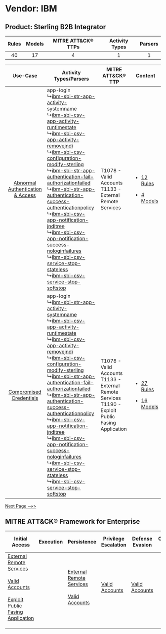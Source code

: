 Vendor: IBM
===========
Product: Sterling B2B Integrator
--------------------------------
| Rules | Models | MITRE ATT&CK® TTPs | Activity Types | Parsers |
|:-----:|:------:|:------------------:|:--------------:|:-------:|
|  40   |   17   |         4          |       1        |    1    |

|    Use-Case    | Activity Types/Parsers    | MITRE ATT&CK® TTP    | Content    |
|:----:| ---- | ---- | ---- |
| [Abnormal Authentication & Access](../../../UseCases/uc_abnormal_authentication_&_access.md) |  app-login<br> ↳[ibm-sbi-str-app-activity-systemname](Ps/pC_ibmsbistrappactivitysystemname.md)<br> ↳[ibm-sbi-csv-app-activity-runtimestate](Ps/pC_ibmsbicsvappactivityruntimestate.md)<br> ↳[ibm-sbi-csv-app-activity-removejndi](Ps/pC_ibmsbicsvappactivityremovejndi.md)<br> ↳[ibm-sbi-csv-configuration-modify-sterling](Ps/pC_ibmsbicsvconfigurationmodifysterling.md)<br> ↳[ibm-sbi-str-app-authentication-fail-authorizationfailed](Ps/pC_ibmsbistrappauthenticationfailauthorizationfailed.md)<br> ↳[ibm-sbi-str-app-authentication-success-authenticationpolicy](Ps/pC_ibmsbistrappauthenticationsuccessauthenticationpolicy.md)<br> ↳[ibm-sbi-csv-app-notification-jnditree](Ps/pC_ibmsbicsvappnotificationjnditree.md)<br> ↳[ibm-sbi-csv-app-notification-success-nologinfailures](Ps/pC_ibmsbicsvappnotificationsuccessnologinfailures.md)<br> ↳[ibm-sbi-csv-service-stop-stateless](Ps/pC_ibmsbicsvservicestopstateless.md)<br> ↳[ibm-sbi-csv-service-stop-softstop](Ps/pC_ibmsbicsvservicestopsoftstop.md)<br> | T1078 - Valid Accounts<br>T1133 - External Remote Services<br>    | [<ul><li>12 Rules</li></ul><ul><li>4 Models</li></ul>](RM/r_m_ibm_sterling_b2b_integrator_Abnormal_Authentication_&_Access.md) |
|          [Compromised Credentials](../../../UseCases/uc_compromised_credentials.md)          |  app-login<br> ↳[ibm-sbi-str-app-activity-systemname](Ps/pC_ibmsbistrappactivitysystemname.md)<br> ↳[ibm-sbi-csv-app-activity-runtimestate](Ps/pC_ibmsbicsvappactivityruntimestate.md)<br> ↳[ibm-sbi-csv-app-activity-removejndi](Ps/pC_ibmsbicsvappactivityremovejndi.md)<br> ↳[ibm-sbi-csv-configuration-modify-sterling](Ps/pC_ibmsbicsvconfigurationmodifysterling.md)<br> ↳[ibm-sbi-str-app-authentication-fail-authorizationfailed](Ps/pC_ibmsbistrappauthenticationfailauthorizationfailed.md)<br> ↳[ibm-sbi-str-app-authentication-success-authenticationpolicy](Ps/pC_ibmsbistrappauthenticationsuccessauthenticationpolicy.md)<br> ↳[ibm-sbi-csv-app-notification-jnditree](Ps/pC_ibmsbicsvappnotificationjnditree.md)<br> ↳[ibm-sbi-csv-app-notification-success-nologinfailures](Ps/pC_ibmsbicsvappnotificationsuccessnologinfailures.md)<br> ↳[ibm-sbi-csv-service-stop-stateless](Ps/pC_ibmsbicsvservicestopstateless.md)<br> ↳[ibm-sbi-csv-service-stop-softstop](Ps/pC_ibmsbicsvservicestopsoftstop.md)<br> | T1078 - Valid Accounts<br>T1133 - External Remote Services<br>T1190 - Exploit Public Fasing Application<br> | [<ul><li>27 Rules</li></ul><ul><li>16 Models</li></ul>](RM/r_m_ibm_sterling_b2b_integrator_Compromised_Credentials.md)         |
[Next Page -->>](2_ds_ibm_sterling_b2b_integrator.md)

MITRE ATT&CK® Framework for Enterprise
--------------------------------------
| Initial Access                                                                                                                                                                                                                         | Execution | Persistence                                                                                                                                      | Privilege Escalation                                                | Defense Evasion                                                     | Credential Access | Discovery | Lateral Movement | Collection | Command and Control                                                                                                                       | Exfiltration | Impact |
| -------------------------------------------------------------------------------------------------------------------------------------------------------------------------------------------------------------------------------------- | --------- | ------------------------------------------------------------------------------------------------------------------------------------------------ | ------------------------------------------------------------------- | ------------------------------------------------------------------- | ----------------- | --------- | ---------------- | ---------- | ----------------------------------------------------------------------------------------------------------------------------------------- | ------------ | ------ |
| [External Remote Services](https://attack.mitre.org/techniques/T1133)<br><br>[Valid Accounts](https://attack.mitre.org/techniques/T1078)<br><br>[Exploit Public Fasing Application](https://attack.mitre.org/techniques/T1190)<br><br> |           | [External Remote Services](https://attack.mitre.org/techniques/T1133)<br><br>[Valid Accounts](https://attack.mitre.org/techniques/T1078)<br><br> | [Valid Accounts](https://attack.mitre.org/techniques/T1078)<br><br> | [Valid Accounts](https://attack.mitre.org/techniques/T1078)<br><br> |                   |           |                  |            | [Proxy: Multi-hop Proxy](https://attack.mitre.org/techniques/T1090/003)<br><br>[Proxy](https://attack.mitre.org/techniques/T1090)<br><br> |              |        |